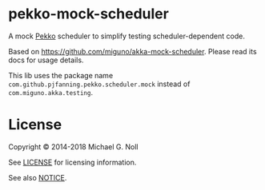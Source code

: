 # pekko-mock-scheduler

A mock [Pekko](https://pekko.apache.org) scheduler to simplify testing scheduler-dependent code.

Based on https://github.com/miguno/akka-mock-scheduler. Please read its docs for usage details.

This lib uses the package name `com.github.pjfanning.pekko.scheduler.mock` instead of `com.miguno.akka.testing`.

# License

Copyright © 2014-2018 Michael G. Noll

See [LICENSE](LICENSE) for licensing information.

See also [NOTICE](NOTICE).
